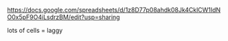 https://docs.google.com/spreadsheets/d/1z8D77p08ahdk08Jk4CklCW1IdNO0x5pF9O4iLsdrzBM/edit?usp=sharing

lots of cells = laggy
